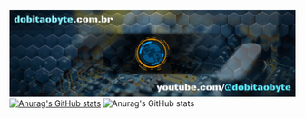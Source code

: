 ![Welcome to Do bit Ao Byte](./dobitaobyte-github.jpg)
[![Anurag's GitHub stats](https://github-readme-stats.vercel.app/api?username=DjamesSuhanko)](https://github.com/anuraghazra/github-readme-stats)
![Anurag's GitHub stats](https://github-readme-stats.vercel.app/api?username=DjamesSuhanko&show_icons=true&theme=radical)